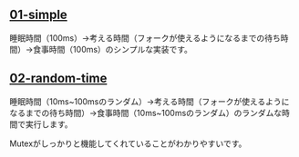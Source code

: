 ## [01-simple](../01-simple)

睡眠時間（100ms）->考える時間（フォークが使えるようになるまでの待ち時間）->食事時間（100ms）のシンプルな実装です。

## [02-random-time](../02-random-time)

睡眠時間（10ms\~100msのランダム）->考える時間（フォークが使えるようになるまでの待ち時間）->食事時間（10ms\~100msのランダム）のランダムな時間で実行します。

Mutexがしっかりと機能してくれていることがわかりやすいです。
